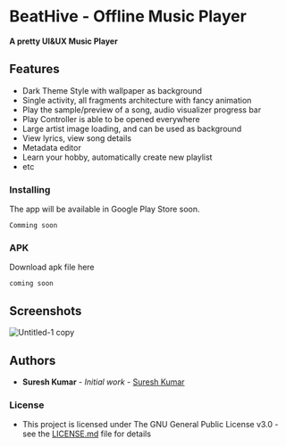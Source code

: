 # BeatHive - Offline Music Player
**A pretty UI&UX Music Player**

## Features
* Dark Theme Style with wallpaper as background
* Single activity, all fragments architecture with fancy animation
* Play the sample/preview of a song, audio visualizer progress bar
* Play Controller is able to be opened everywhere
* Large artist image loading, and can be used as background
* View lyrics, view song details
* Metadata editor
* Learn your hobby, automatically create new playlist
* etc

### Installing
The app will be available in Google Play Store soon.
```
Comming soon
```
### APK
Download apk file here 
```
coming soon 
```
## Screenshots
![Untitled-1 copy](https://github.com/AccessAuthority/BeatHive/assets/93637092/5d253ffe-1780-4541-a553-a8982b17fe06)

## Authors

* **Suresh Kumar** - *Initial work* - [Suresh Kumar](https://github.com/AccessAuthority)


### License

* This project is licensed under The GNU General Public License v3.0 - see the [LICENSE.md](/LICENSE) file for details


